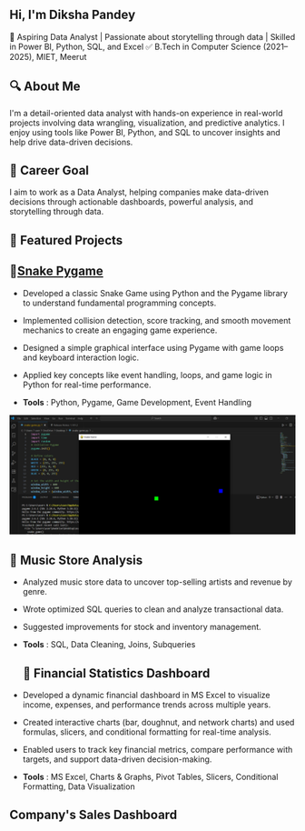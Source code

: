 ## Hi, I'm Diksha Pandey
🎯 Aspiring Data Analyst | Passionate about storytelling through data | Skilled in Power BI, Python, SQL, and Excel
✅ B.Tech in Computer Science (2021–2025), MIET, Meerut

## 🔍 About Me
I'm a detail-oriented data analyst with hands-on experience in real-world projects involving data wrangling, visualization, and predictive analytics. I enjoy using tools like Power BI, Python, and SQL to uncover insights and help drive data-driven decisions.

## 🚀 Career Goal
I aim to work as a Data Analyst, helping companies make data-driven decisions through actionable dashboards, powerful analysis, and storytelling through data.

## 💼 Featured Projects
## 🐍[Snake Pygame](https://github.com/dikshapandey08/SnakeGame)

- Developed a classic Snake Game using Python and the Pygame library to understand fundamental programming concepts.
- Implemented collision detection, score tracking, and smooth movement mechanics to create an engaging game experience.
- Designed a simple graphical interface using Pygame with game loops and keyboard interaction logic.
- Applied key concepts like event handling, loops, and game logic in Python for real-time performance.

 - **Tools** : Python, Pygame, Game Development, Event Handling

![Snake Game Screenshot](snake%20game%20screenshot.PNG) 


## 🎵 Music Store Analysis

- Analyzed music store data to uncover top-selling artists and revenue by genre.
- Wrote optimized SQL queries to clean and analyze transactional data.
- Suggested improvements for stock and inventory management.
  
- **Tools** : SQL, Data Cleaning, Joins, Subqueries







  ## 🧾 Financial Statistics Dashboard
 
- Developed a dynamic financial dashboard in MS Excel to visualize income, expenses, and performance trends across multiple years.
- Created interactive charts (bar, doughnut, and network charts) and used formulas, slicers, and conditional formatting for real-time analysis.
- Enabled users to track key financial metrics, compare performance with targets, and support data-driven decision-making.

- **Tools** : MS Excel, Charts & Graphs, Pivot Tables, Slicers, Conditional Formatting, Data Visualization









## Company's Sales Dashboard




